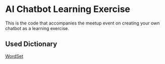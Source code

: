 # AI Chatbot Learning Exercise

This is the code that accompanies the meetup event on creating your own chatbot as a learning exercise.

## Used Dictionary
[WordSet](https://github.com/wordset/wordset-dictionary)
